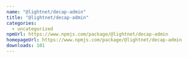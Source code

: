 ```yaml
---
name: "@lightnet/decap-admin"
title: "@lightnet/decap-admin"
categories:
  - uncategorized
npmUrl: https://www.npmjs.com/package/@lightnet/decap-admin
homepageUrl: https://www.npmjs.com/package/@lightnet/decap-admin
downloads: 101
---
```

